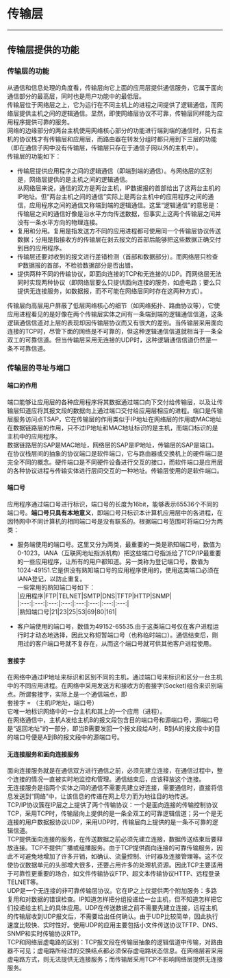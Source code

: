 # 传输层  
---  
## 传输层提供的功能  
### 传输层的功能  
从通信和信息处理的角度看，传输层向它上面的应用层提供通信服务，它属于面向通信部分的最高层，同时也是用户功能中的最低层。  
传输层位于网络层之上，它为运行在不同主机上的进程之间提供了逻辑通信，而网络层提供主机之间的逻辑通信。显然，即使网络层协议不可靠，传输层同样能为应用程序提供可靠的服务。  
网络的边缘部分的两台主机使用网络核心部分的功能进行端到端的通信时，只有主机的协议栈才有传输层和应用层，而路由器在转发分组时都只用到下三层的功能（即在通信子网中没有传输层，传输层只存在于通信子网以外的主机中）。  
传输层的功能如下：  
+ 传输层提供应用程序之间的逻辑通信（即端到端的通信）。与网络层的区别是，网络层提供的是主机之间的逻辑通信。  
  从网络层来说，通信的双方是两台主机，IP数据报的首部给出了这两台主机的IP地址。但“两台主机之间的通信”实际上是两台主机中的应用程序之间的通信，应用程序之间的通信又称端到端的逻辑通信。这里“逻辑通信”的意思是：传输层之间的通信好像是沿水平方向传送数据，但事实上这两个传输层之间并没有一条水平方向的物理连接。  
+ 复用和分用。复用是指发送方不同的应用进程都可使用同一个传输层协议传送数据；分用是指接收方的传输层在剥去报文的首部后能够把这些数据正确交付到目的应用程序。  
+ 传输层还要对收到的报文进行差错检测（首部和数据部分）。而网络层只检查IP数据报的首部，不检验数据部分是否出错。  
+ 提供两种不同的传输协议，即面向连接的TCP和无连接的UDP。而网络层无法同时实现两种协议（即网络层要么只提供面向连接的服务，如虚电路；要么只提供无连接服务，如数据报，而不可能在网络层同时存在这两种方式）。  

传输层向高层用户屏蔽了低层网络核心的细节（如网络拓扑、路由协议等），它使应用进程看见的是好像在两个传输层实体之间有一条端到端的逻辑通信信道，这条逻辑通信信道对上层的表现却因传输层协议而又有很大的差别。当传输层采用面向连接的TCP时，尽管下面的网络是不可靠的，但这种逻辑通信信道就相当于一条全双工的可靠信道。但当传输层采用无连接的UDP时，这种逻辑通信信道仍然是一条不可靠信道。  

### 传输层的寻址与端口  
#### 端口的作用  
端口能够让应用层的各种应用程序将其数据通过端口向下交付给传输层，以及让传输层知道应将其报文段的数据向上通过端口交付给应用层相应的进程。端口是传输层服务访问点TSAP，它在传输层的作用类似于IP地址在网络层的作用或MAC地址在数据链路层的作用，只不过IP地址和MAC地址标识的是主机，而端口标识的是主机中的应用程序。  
数据链路层的SAP是MAC地址，网络层的SAP是IP地址，传输层的SAP是端口。  
在协议栈层间的抽象的协议端口是软件端口，它与路由器或交换机上的硬件端口是完全不同的概念。硬件端口是不同硬件设备进行交互的接口，而软件端口是应用层的各种协议进程与传输实体进行层间交互的一种地址。传输层使用的是软件端口。  

#### 端口号  
应用程序通过端口号进行标识，端口号的长度为16bit，能够表示65536个不同的端口号。**端口号只具有本地意义**，即端口号只标识本计算机应用层中的各进程，在因特网中不同计算机的相同端口号是没有联系的。根据端口号范围可将端口分为两类：  
+ 服务端使用的端口号。这里又分为两类，最重要的一类是熟知端口号，数值为0-1023，IANA（互联网地址指派机构）把这些端口号指派给了TCP/IP最重要的一些应用程序，让所有的用户都知道。另一类称为登记端口号，数值为1024-49151.它是供没有熟知端口号的应用程序使用的，使用这类端口必须在IANA登记，以防止重复。  
  一些常用的熟知端口号如下：  
  |应用程序|FTP|TELNET|SMTP|DNS|TFTP|HTTP|SNMP|  
  |:---:|:---:|:---:|:---:|:---:|:---:|:---:|:---:|  
  |熟知端口号|21|23|25|53|69|80|161|  

+ 客户端使用的端口号，数值为49152-65535.由于这类端口号仅在客户进程运行时才动态地选择，因此又称短暂端口号（也称临时端口）。通信结束后，刚用过的客户端口号就不复存在，从而这个端口号就可供其他客户进程使用。  

#### 套接字  
在网络中通过IP地址来标识和区别不同的主机，通过端口号来标识和区分一台主机中的不同应用进程。在网络中采用发送方和接收方的套接字(Socket)组合来识别端点。所谓套接字，实际上是一个通信端点，即  
套接字 = （主机IP地址，端口号）  
它唯一地标识网络中的一台主机和其上的一个应用（进程）。  
在网络通信中，主机A发给主机B的报文段包含目的端口号和源端口号，源端口号是“返回地址”的一部分，即当B需要发回一个报文段给A时，B到A的报文段中的目的端口号便是A到B的报文段中的源端口号。  

#### 无连接服务和面向连接服务  
面向连接服务就是在通信双方进行通信之前，必须先建立连接，在通信过程中，整个连接的情况一直被实时地监控和管理。通信结束后，应该释放这个连接。  
无连接服务是指两个实体之间的通信不需要先建立好连接，需要通信时，直接将信息发送到“网络”中，让该信息的传递在网上尽力而为地往目的地传送。  
TCP/IP协议簇在IP层之上提供了两个传输协议：一个是面向连接的传输控制协议TCP，采用TCP时，传输层向上提供的是一条全双工的可靠逻辑信道；另一个是无连接的用户数据报协议UDP，采用UDP时，传输层向上提供的是一条不可靠的逻辑信道。  
TCP提供面向连接的服务，在传送数据之前必须先建立连接，数据传送结束后要释放连接。TCP不提供广播或组播服务。由于TCP提供面向连接的可靠传输服务，因此不可避免地增加了许多开销，如确认、流量控制、计时器及连接管理等。这不仅使协议数据单元的头部增大很多，还要占用许多的处理机资源。因此TCP主要适用于可靠性更重要的场合，如文件传输协议FTP、超文本传输协议HTTP、远程登录TELNET等。  
UDP是一个无连接的非可靠传输层协议。它在IP之上仅提供两个附加服务：多路复用和对数据的错误检查。IP知道怎样把分组投递给一台主机，但不知道怎样把它们投递给主机上的具体应用。UDP在传送数据之前不需要先建立连接，远程主机的传输层收到UDP报文后，不需要给出任何确认。由于UDP比较简单，因此执行速度比较快、实时性好。使用UDP的应用主要包括小文件传送协议TFTP、DNS、SNMP和实时传输协议RTP。  
TCP和网络层虚电路的区别：TCP报文段在传输层抽象的逻辑信道中传输，对路由器不可见；虚电路所经过的交换结点都必须保存虚电路状态信息。在网络层若采用虚电路方式，则无法提供无连接服务；而传输层采用TCP不影响网络层提供无连接服务。  
